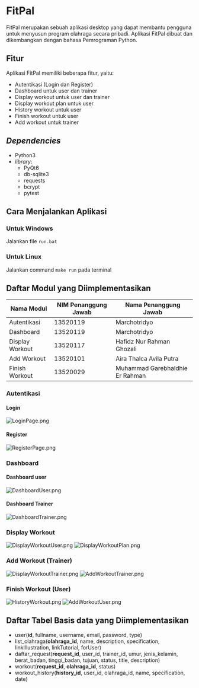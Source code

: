 # FitPal

FitPal merupakan sebuah aplikasi desktop yang dapat membantu pengguna untuk menyusun program olahraga secara pribadi. Aplikasi FitPal dibuat dan dikembangkan dengan bahasa Pemrograman Python.

## Fitur

Aplikasi FitPal memiliki beberapa fitur, yaitu:

- Autentikasi (Login dan Register)
- Dashboard untuk user dan trainer
- Display workout untuk user dan trainer
- Display workout plan untuk user
- History workout untuk user
- Finish workout untuk user
- Add workout untuk trainer

## _Dependencies_

- Python3
- _library_:
  - PyQt6
  - db-sqlite3
  - requests
  - bcrypt
  - pytest

## Cara Menjalankan Aplikasi

### Untuk Windows

Jalankan file `run.bat`

### Untuk Linux

Jalankan command `make run` pada terminal

## Daftar Modul yang Diimplementasikan

| Nama Modul      | NIM Penanggung Jawab | Nama Penanggung Jawab           |
| --------------- | -------------------- | ------------------------------- |
| Autentikasi     | 13520119             | Marchotridyo                    |
| Dashboard       | 13520119             | Marchotridyo                    |
| Display Workout | 13520117             | Hafidz Nur Rahman Ghozali       |
| Add Workout     | 13520101             | Aira Thalca Avila Putra         |
| Finish Workout  | 13520029             | Muhammad Garebhaldhie Er Rahman |

### Autentikasi

#### Login

![LoginPage.png](./doc/login.png)

#### Register

![RegisterPage.png](./doc/register.png)

### Dashboard

#### Dashboard user

![DashboardUser.png](./doc/dashboard-user.png)

#### Dashboard Trainer

![DashboardTrainer.png](./doc/dashboard-trainer.png)

### Display Workout

![DisplayWorkoutUser.png](./doc/display-workout-user.png)
![DisplayWorkoutPlan.png](./doc/display-workout-plan-user.png)

### Add Workout (Trainer)

![DisplayWorkoutTrainer.png](./doc/display-workout-trainer.png)
![AddWorkoutTrainer.png](./doc/add-workout-trainer.png)

### Finish Workout (User)

![HistoryWorkout.png](./doc/history-user.png)
![AddWorkoutUser.png](./doc/add-workout-user.png)

## Daftar Tabel Basis data yang Diimplementasikan

- user(**id**, fullname, username, email, password, type)
- list_olahraga(**olahraga_id**, name, description, specification, linkIllustration, linkTutorial, forUser)
- daftar_request(**request_id**, user_id, trainer_id, umur, jenis_kelamin, berat_badan, tinggi_badan, tujuan, status, title, description)
- workout(**request_id**, **olahraga_id**, status)
- workout_history(**history_id**, user_id, olahraga_id, name, specification, date)
